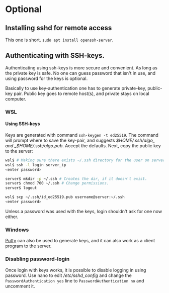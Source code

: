 # Optional

## Installing sshd for remote access
This one is short. `sudo apt install openssh-server`.

## Authenticating with SSH-keys.
Authenticating using ssh-keys is more secure and convenient. As long as the
private key is safe. No one can guess password that isn't in use, and using
password for the keys is optional.

Basically to use key-authentication one has to generate private-key,
public-key pair. Public key goes to remote host(s), and private stays
on local computer.

### WSL

#### Using SSH-keys 
Keys are generated with command `ssh-keygen -t ed25519`. The command will
prompt where to save the key-pair, and suggests _$HOME/.ssh/algo_ and
_$HOME/.ssh/algo.pub_. Accept the defaults. Next, copy the public key to
the server:
```bash
wsl$ # Making sure there exists ~/.ssh directory for the user on server.
wsl$ ssh -l login server_ip
<enter password>

server$ mkdir -p ~/.ssh # Creates the dir, if it doesn't exist.
server$ chmod 700 ~/.ssh # Change permissions.
server$ logout

wsl$ scp ~/.ssh/id_ed25519.pub username@server:~/.ssh
<enter password>
```
Unless a password was used with the keys, login shouldn't ask for one now
either.

### Windows
[Putty](https://www.chiark.greenend.org.uk/~sgtatham/putty/latest.html)
can also be used to generate keys, and it can also work as a client program
to the server.

### Disabling password-login
Once login with keys works, it is possible to disable logging in using
password. Use nano to edit */etc/sshd_config* and change the
`PasswordAuthentication yes` line to `PasswordAuthentication no` and
uncomment it.

